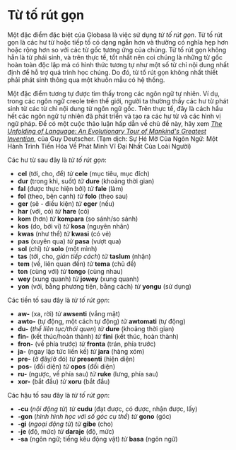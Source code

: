 <h1>Từ tố rút gọn</h1>
<p>
</p>
<p>Một đặc điểm đặc biệt của Globasa là việc sử dụng <em>từ tố rút gọn</em>. Từ tố rút gọn là các hư từ hoặc tiếp tố có
	dạng ngắn hơn và thường có nghĩa hẹp hơn hoặc rộng hơn so với các từ gốc tương ứng của chúng. Từ tố rút gọn không
	hẳn là từ phái sinh, và trên thực tế, tốt nhất nên coi chúng là những từ gốc hoàn toàn độc lập mà có hình thức tương
	tự như một số từ chỉ nội dung nhất định để hỗ trợ quá trình học chúng. Do đó, từ tố rút gọn không nhất thiết phải
	phát sinh thông qua một khuôn mẫu có hệ thống.</p>
<p>Một đặc điểm tương tự được tìm thấy trong các ngôn ngữ tự nhiên. Ví dụ, trong các ngôn ngữ creole trên thế giới,
	người ta thường thấy các hư từ phát sinh từ các từ chỉ nội dung từ ngôn ngữ gốc. Trên thực tế, đây là cách hầu hết
	các ngôn ngữ tự nhiên đã phát triển và tạo ra các hư từ và các hình vị ngữ pháp. Để có một cuộc thảo luận hấp dẫn về
	chủ đề này, hãy xem <a
		href="https://www.amazon.com/Unfolding-Language-Evolutionary-Mankinds-Invention/dp/0805080120/ref=sr_1_1"><em>The
			Unfolding of Language: An Evolutionary Tour of Mankind's Greatest Invention</em></a>, của Guy Deutscher.
	(Tạm dịch: Sự Hé Mở Của Ngôn Ngữ: Một Hành Trình Tiến Hóa Về Phát Minh Vĩ Đại Nhất Của Loài Người)</p>
<p>Các hư từ sau đây là <em>từ tố rút gọn</em>:</p>
<ul>
	<li><strong>cel</strong> (tới, cho, để) <em>từ</em> <strong>cele</strong> (mục tiêu, mục đích)</li>
	<li><strong>dur</strong> (trong khi, suốt) <em>từ</em> <strong>dure</strong> (khoảng thời gian)</li>
	<li><strong>fal</strong> (được thực hiện bởi) <em>từ</em> <strong>fale</strong> (làm)</li>
	<li><strong>fol</strong> (theo, bên cạnh) <em>từ</em> <strong>folo</strong> (theo sau)</li>
	<li><strong>ger</strong> (sẽ - điều kiện) <em>từ</em> <strong>eger</strong> (nếu)</li>
	<li><strong>har</strong> (với, có) <em>từ</em> <strong>hare</strong> (có)</li>
	<li><strong>kom</strong> (hơn) <em>từ</em> <strong>kompara</strong> (so sánh/so sánh)</li>
	<li><strong>kos</strong> (do, bởi vì) <em>từ</em> <strong>kosa</strong> (nguyên nhân)</li>
	<li><strong>kwas</strong> (như thể) <em>từ</em> <strong>kwasi</strong> (có vẻ)</li>
	<li><strong>pas</strong> (xuyên qua) <em>từ</em> <strong>pasa</strong> (vượt qua)</li>
	<li><strong>sol</strong> (chỉ) <em>từ</em> <strong>solo</strong> (một mình)</li>
	<li><strong>tas</strong> (tới, cho, <em>gián tiếp cách</em>) <em>từ</em> <strong>taslum</strong> (nhận)</li>
	<li><strong>tem</strong> (về, liên quan đến) <em>từ</em> <strong>tema</strong> (chủ đề)</li>
	<li><strong>ton</strong> (cùng với) <em>từ</em> <strong>tongo</strong> (cùng nhau)</li>
	<li><strong>wey</strong> (xung quanh) <em>từ</em> <strong>jowey</strong> (xung quanh)</li>
	<li><strong>yon</strong> (với, bằng phương tiện, bằng cách) <em>từ</em> <strong>yongu</strong> (sử dụng)</li>
</ul>
<p>Các tiền tố sau đây là <em>từ tố rút gọn</em>:</p>
<ul>
	<li><strong>aw-</strong> (xa, rời) <em>từ</em> <strong>awsenti</strong> (vắng mặt)</li>
	<li><strong>awto-</strong> (tự động, một cách tự động) <em>từ</em> <strong>awtomati</strong> (tự động)</li>
	<li><strong>du-</strong> (<em>thể liên tục/thói quen</em>) <em>từ</em> <strong>dure</strong> (khoảng thời gian)</li>
	<li><strong>fin-</strong> (kết thúc/hoàn thành) <em>từ</em> <strong>fini</strong> (kết thúc, hoàn thành)</li>
	<li><strong>fron-</strong> (về phía trước) <em>từ</em> <strong>fronta</strong> (trán, phía trước)</li>
	<li><strong>ja-</strong> (ngay lập tức liền kề) <em>từ</em> <strong>jara</strong> (hàng xóm)</li>
	<li><strong>pre-</strong> (ở đây/ở đó) <em>từ</em> <strong>presenti</strong> (hiện diện)</li>
	<li><strong>pos-</strong> (đối diện) <em>từ</em> <strong>opos</strong> (đối diện)</li>
	<li><strong>ru-</strong> (ngược, về phía sau) <em>từ</em> <strong>ruke</strong> (lưng, phía sau)</li>
	<li><strong>xor-</strong> (bắt đầu) <em>từ</em> <strong>xoru</strong> (bắt đầu)</li>
</ul>
<p>Các hậu tố sau đây là <em>từ tố rút gọn</em>:</p>
<ul>
	<li><strong>-cu</strong> (<em>nội động từ</em>) <em>từ</em> <strong>cudu</strong> (đạt được, có được, nhận được,
		lấy) </li>
	<li><strong>-gon</strong> (<em>hình hình học với số góc cụ thể</em>) <em>từ</em>
		<strong>gono</strong> (góc)
	</li>
	<li><strong>-gi</strong> (<em>ngoại động từ</em>) <em>từ</em> <strong>gibe</strong> (cho)</li>
	<li><strong>-je</strong> (độ, mức) <em>từ</em> <strong>daraje</strong> (độ, mức)</li>
	<li><strong>-sa</strong> (ngôn ngữ; tiếng kêu động vật) <em>từ</em> <strong>basa</strong> (ngôn ngữ)</li>
</ul>
<p></p>
